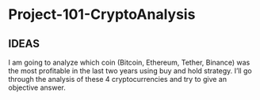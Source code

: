 # Project-101-CryptoAnalysis


## IDEAS

I am going to analyze which coin (Bitcoin, Ethereum, Tether, Binance) was the most profitable in the last two years using buy and hold strategy. 
I’ll go through the analysis of these 4 cryptocurrencies and try to give an objective answer.

